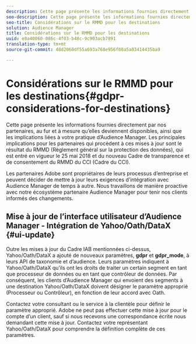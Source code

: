```yaml
---
description: Cette page présente les informations fournies directement par nos partenaires, au fur et à mesure qu’elles deviennent disponibles, ainsi que les implications liées à votre pratique d’Audience Manager. Les principales implications pour les partenaires qui procèdent à ces mises à jour sont le résultat du RMMD (Règlement général sur la protection des données), qui est entré en vigueur le 25 mai 2018 et du nouveau Cadre de transparence et de consentement du RMMD du CCI (Cadre du CCI).
seo-description: Cette page présente les informations fournies directement par nos partenaires, au fur et à mesure qu’elles deviennent disponibles, ainsi que les implications liées à votre pratique d’Audience Manager. Les principales implications pour les partenaires qui procèdent à ces mises à jour sont le résultat du RMMD (Règlement général sur la protection des données), qui est entré en vigueur le 25 mai 2018 et du nouveau Cadre de transparence et de consentement du RMMD du CCI (Cadre du CCI).
seo-title: Considérations sur le RMMD pour les destinations
solution: Audience Manager
title: Considérations sur le RMMD pour les destinations
uuid: e8a40060-086c-4f03-b48c-9c903acb7891
translation-type: tm+mt
source-git-commit: 48d2060df55a693a768e956f88a5a03414435ba9

---
```



# Considérations sur le RMMD pour les destinations{#gdpr-considerations-for-destinations}

Cette page présente les informations fournies directement par nos partenaires, au fur et à mesure qu’elles deviennent disponibles, ainsi que les implications liées à votre pratique d’Audience Manager. Les principales implications pour les partenaires qui procèdent à ces mises à jour sont le résultat du RMMD (Règlement général sur la protection des données), qui est entré en vigueur le 25 mai 2018 et du nouveau Cadre de transparence et de consentement du RMMD du CCI (Cadre du CCI).

Les partenaires Adobe sont propriétaires de leurs processus d’entreprise et peuvent décider de mettre à jour leurs exigences d’intégration avec Audience Manager de temps à autre. Nous travaillons de manière proactive avec notre écosystème partenaire Audience Manager pour tenir nos clients informés des changements.

<!-- ## Audience Manager Partner Updates - ID Syncs {#partner-updates-id-syncs}

Some partners, as listed in the table below, have changed their integration requirements with Audience Manager to include support based on the IAB Framework, in order to comply with GDPR standards.

<table id="table_335A470D4F10434E9CF587089FB54B0C"> 
 <thead> 
  <tr> 
   <th colname="col1" class="entry"> <p>Partner Name </p> </th> 
   <th colname="col2" class="entry"> <p>Expected Impact </p> </th> 
   <th colname="col3" class="entry"> <p>Status of the change </p> </th> 
  </tr>
 </thead>
 <tbody> 
  <tr> 
   <td colname="col1"> <p>Yahoo/Oath/DataX </p> </td> 
   <td colname="col2"> <p>ID syncs for users in the European Union are dropped by the partner </p> </td> 
   <td colname="col3"> <p>Live since May 22nd 2018 </p> </td> 
  </tr> 
  <tr> 
   <td colname="col1"> <p>Trade Desk </p> </td> 
   <td colname="col2"> <p>ID syncs for users in the European Union are dropped by the partner </p> </td> 
   <td colname="col3"> <p>Not live yet </p> </td> 
  </tr> 
  <tr> 
   <td colname="col1"> <p>Rubicon </p> </td> 
   <td colname="col2"> <p>ID syncs for users in the European Union are dropped by the partner </p> </td> 
   <td colname="col3"> <p>Not live yet </p> </td> 
  </tr> 
  <tr> 
   <td colname="col1"> <p>LiveRamp </p> </td> 
   <td colname="col2"> <p>ID syncs for users in the European Union are dropped by the partner </p> </td> 
   <td colname="col3"> <p>Not live yet </p> </td> 
  </tr> 
 </tbody> 
</table> -->

## Mise à jour de l’interface utilisateur d’Audience Manager - Intégration de Yahoo/Oath/DataX {#ui-update}

Outre les mises à jour du Cadre IAB mentionnées ci-dessus, Yahoo/Oath/DataX a ajouté de nouveaux paramètres, **gdpr** et **gdpr_mode**, à leurs API de taxonomie et d’audience. Leurs paramètres indiquent à Yahoo/Oath/DataX qu’ils ont les droits de traiter un certain segment en tant que processeur de données ou en tant que contrôleur de données. Par conséquent, les clients d’Audience Manager qui envoient des segments à une destination Yahoo/Oath/DataX doivent désigner le paramètre approprié (Processeur ou Contrôleur), en fonction de leur accord avec Oath.

Contactez votre consultant ou le service à la clientèle pour définir le paramètre approprié. Adobe ne peut pas effectuer cette mise à jour pour le compte d’un client, sauf si nous recevons une correspondance écrite nous demandant cette mise à jour. Contactez votre représentant Yahoo/Oath/DataX pour comprendre la définition complète de ces paramètres.
